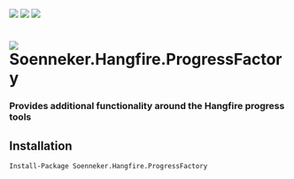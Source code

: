 [![](https://img.shields.io/nuget/v/Soenneker.Hangfire.ProgressFactory.svg?style=for-the-badge)](https://www.nuget.org/packages/Soenneker.Hangfire.ProgressFactory/)
[![](https://img.shields.io/github/actions/workflow/status/soenneker/soenneker.hangfire.progressfactory/publish.yml?style=for-the-badge)](https://github.com/soenneker/soenneker.hangfire.progressfactory/actions/workflows/publish.yml)
[![](https://img.shields.io/nuget/dt/Soenneker.Hangfire.ProgressFactory.svg?style=for-the-badge)](https://www.nuget.org/packages/Soenneker.Hangfire.ProgressFactory/)

# ![](https://user-images.githubusercontent.com/4441470/224455560-91ed3ee7-f510-4041-a8d2-3fc093025112.png) Soenneker.Hangfire.ProgressFactory
### Provides additional functionality around the Hangfire progress tools

## Installation

```
Install-Package Soenneker.Hangfire.ProgressFactory
```
